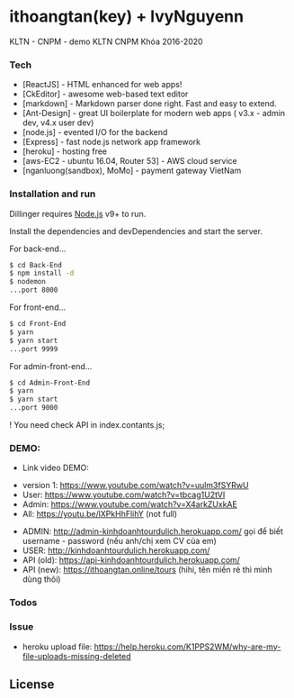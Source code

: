 # ithoangtan(key) + lvyNguyenn

KLTN - CNPM - demo KLTN CNPM Khóa 2016-2020

### Tech

- [ReactJS] - HTML enhanced for web apps!
- [CkEditor] - awesome web-based text editor
- [markdown] - Markdown parser done right. Fast and easy to extend.
- [Ant-Design] - great UI boilerplate for modern web apps ( v3.x - admin dev, v4.x user dev)
- [node.js] - evented I/O for the backend
- [Express] - fast node.js network app framework
- [heroku] - hosting free
- [aws-EC2 - ubuntu 16.04, Router 53] - AWS cloud service
- [nganluong(sandbox), MoMo] - payment gateway VietNam

### Installation and run

Dillinger requires [Node.js](https://nodejs.org/) v9+ to run.

Install the dependencies and devDependencies and start the server.

For back-end...

```sh
$ cd Back-End
$ npm install -d
$ nodemon
...port 8000
```

For front-end...

```sh
$ cd Front-End
$ yarn
$ yarn start
...port 9999
```

For admin-front-end...

```sh
$ cd Admin-Front-End
$ yarn
$ yarn start
...port 9000
```

! You need check API in index.contants.js;

### DEMO:

- Link video DEMO: 
+ version 1: https://www.youtube.com/watch?v=uulm3fSYRwU
+ User: https://www.youtube.com/watch?v=tbcag1U2tVI
+ Admin: https://www.youtube.com/watch?v=X4arkZUxkAE
+ All: https://youtu.be/lXPkHhFlihY (not full)

- ADMIN: http://admin-kinhdoanhtourdulich.herokuapp.com/ gọi để biết username - password (nếu anh/chị xem CV của em)
- USER: http://kinhdoanhtourdulich.herokuapp.com/
- API (old): https://api-kinhdoanhtourdulich.herokuapp.com/
- API (new): https://ithoangtan.online/tours (hihi, tên miền rẻ thì mình dùng thôi)

### Todos

### Issue

- heroku upload file: https://help.heroku.com/K1PPS2WM/why-are-my-file-uploads-missing-deleted

## License
